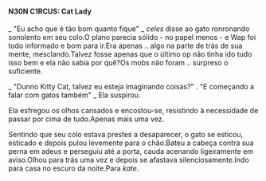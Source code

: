 #### N30N C1RCUS: Cat Lady

_ "Eu acho que é tão bom quanto fique" _ _celes_ disse ao gato ronronando sonolento em seu colo.O plano parecia sólido - no papel menos - e Wap foi todo informado e bom para ir.Era apenas .. algo na parte de trás de sua mente, mesclando.Talvez fosse apenas que o último op não tinha ido tudo isso bem e ela não sabia por quê?Os mobs não foram .. surpreso o suficiente.

_ "Dunno Kitty Cat, talvez eu esteja imaginando coisas?" _._ "E começando a falar com gatos também" _ Ela suspirou.

Ela esfregou os olhos cansados e encostou-se, resistindo à necessidade de passar por cima de tudo.Apenas mais uma vez.

Sentindo que seu colo estava prestes a desaparecer, o gato se esticou, esticado e depois pulou levemente para o chão.Bateu a cabeça contra sua perna em adeus e perseguiu até a porta, cauda acenando ligeiramente em aviso.Olhou para trás uma vez e depois se afastava silenciosamente.Indo para casa no escuro da noite.Para _kate_.